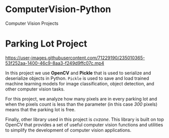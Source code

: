 # ComputerVision-Python
Computer Vision Projects



# Parking Lot Project

https://user-images.githubusercontent.com/71229190/235010365-53f252aa-1400-46c9-8aa3-f249d9ffc07c.mp4

In this project we use **OpenCV** and **Pickle** that is used to serialize and deserialize objects in Python. `Pickle` is used to save and load trained machine 
learning models for image classification, object detection, and other computer vision tasks.

For this project, we analyze how many pixels are in every parking lot and when the pixels count is less than the parameter (in this case *300* pixels) means that the 
parking lot is free.

Finally, other library used in this project is *cvzone*. This library is built on top OpenCV that provides a set of useful computer vision functions and utilities to simplify
the development of computer vision applications.
